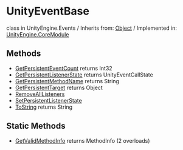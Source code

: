 # UnityEventBase
class in UnityEngine.Events
 / Inherits from: <a href="https://docs.unity3d.com/6000.0/Documentation/ScriptReference/Object.html">Object</a> / Implemented in: <a href="https://docs.unity3d.com/6000.0/Documentation/ScriptReference/UnityEngine.CoreModule.html">UnityEngine.CoreModule</a>

## Methods
- <a href="https://docs.unity3d.com/6000.0/Documentation/ScriptReference/UnityEventBase.GetPersistentEventCount.html">GetPersistentEventCount</a> returns Int32
- <a href="https://docs.unity3d.com/6000.0/Documentation/ScriptReference/UnityEventBase.GetPersistentListenerState.html">GetPersistentListenerState</a> returns UnityEventCallState
- <a href="https://docs.unity3d.com/6000.0/Documentation/ScriptReference/UnityEventBase.GetPersistentMethodName.html">GetPersistentMethodName</a> returns String
- <a href="https://docs.unity3d.com/6000.0/Documentation/ScriptReference/UnityEventBase.GetPersistentTarget.html">GetPersistentTarget</a> returns Object
- <a href="https://docs.unity3d.com/6000.0/Documentation/ScriptReference/UnityEventBase.RemoveAllListeners.html">RemoveAllListeners</a>
- <a href="https://docs.unity3d.com/6000.0/Documentation/ScriptReference/UnityEventBase.SetPersistentListenerState.html">SetPersistentListenerState</a>
- <a href="https://docs.unity3d.com/6000.0/Documentation/ScriptReference/UnityEventBase.ToString.html">ToString</a> returns String

## Static Methods
- <a href="https://docs.unity3d.com/6000.0/Documentation/ScriptReference/UnityEventBase.GetValidMethodInfo.html">GetValidMethodInfo</a> returns MethodInfo (2 overloads)

